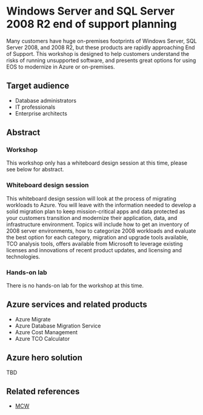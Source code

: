 # Windows Server and SQL Server 2008 R2 end of support planning

Many customers have huge on-premises footprints of Windows Server, SQL Server 2008, and 2008 R2, but these products are rapidly approaching End of Support. This workshop is designed to help customers understand the risks of running unsupported software, and presents great options for using EOS to modernize in Azure or on-premises.

## Target audience

- Database administrators
- IT professionals
- Enterprise architects

## Abstract

### Workshop
This workshop only has a whiteboard design session at this time, please see below for abstract. 

### Whiteboard design session
This whiteboard design session will look at the process of migrating workloads to Azure. You will leave with the information needed to develop a solid migration plan to keep mission-critical apps and data protected as your customers transition and modernize their application, data, and infrastructure environment. Topics will include how to get an inventory of 2008 server environments, how to categorize 2008 workloads and evaluate the best option for each category, migration and upgrade tools available, TCO analysis tools, offers available from Microsoft to leverage existing licenses and innovations of recent product updates, and licensing and technologies.

### Hands-on lab
There is no hands-on lab for the workshop at this time. 

## Azure services and related products 
- Azure Migrate
- Azure Database Migration Service
- Azure Cost Management
- Azure TCO Calculator

## Azure hero solution
TBD

## Related references
- [MCW](https://github.com/Microsoft/MCW)
